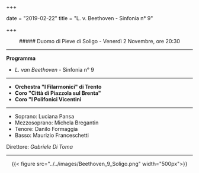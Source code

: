 +++

date = "2019-02-22"
title = "L. v. Beethoven - Sinfonia n° 9"

+++

<center>
##### Duomo di Pieve di Soligo - Venerdì 2 Novembre, ore 20:30
</center>

---

**Programma**

* *L. van Beethoven* - Sinfonia n° 9

---


* **Orchestra "I Filarmonici" di Trento**
* **Coro "Città di Piazzola sul Brenta"**
* **Coro "I Polifonici Vicentini**

---

* Soprano: Luciana Pansa
* Mezzosoprano: Michela Bregantin
* Tenore: Danilo Formaggia
* Basso: Maurizio Franceschetti


Direttore: *Gabriele Di Toma*

---

<center>
{{< figure src="../../images/Beethoven_9_Soligo.png" width="500px">}}
</center>